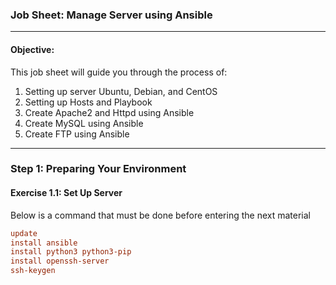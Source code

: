 ### **Job Sheet: Manage Server using Ansible**

---

#### **Objective:**
This job sheet will guide you through the process of:
1. Setting up server Ubuntu, Debian, and CentOS
2. Setting up Hosts and Playbook
3. Create Apache2 and Httpd using Ansible
4. Create MySQL using Ansible
5. Create FTP using Ansible

---

### **Step 1: Preparing Your Environment**

#### **Exercise 1.1: Set Up Server**

Below is a command that must be done before entering the next material
```ini
update
install ansible
install python3 python3-pip
install openssh-server
ssh-keygen
```
